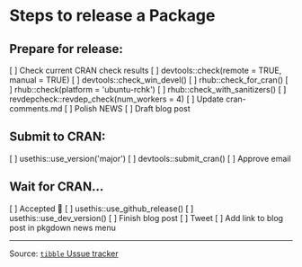 # Steps to release a Package

## Prepare for release:

[ ] Check current CRAN check results
[ ] devtools::check(remote = TRUE, manual = TRUE)
[ ] devtools::check_win_devel()
[ ] rhub::check_for_cran()
[ ] rhub::check(platform = 'ubuntu-rchk')
[ ] rhub::check_with_sanitizers()
[ ] revdepcheck::revdep_check(num_workers = 4)
[ ] Update cran-comments.md
[ ] Polish NEWS
[ ] Draft blog post

## Submit to CRAN:

[ ] usethis::use_version('major')
[ ] devtools::submit_cran()
[ ] Approve email


## Wait for CRAN...

[ ] Accepted 🎉
[ ] usethis::use_github_release()
[ ] usethis::use_dev_version()
[ ] Finish blog post
[ ] Tweet
[ ] Add link to blog post in pkgdown news menu

----

Source: [`tibble` Ussue tracker](https://github.com/tidyverse/tibble/issues/736)
